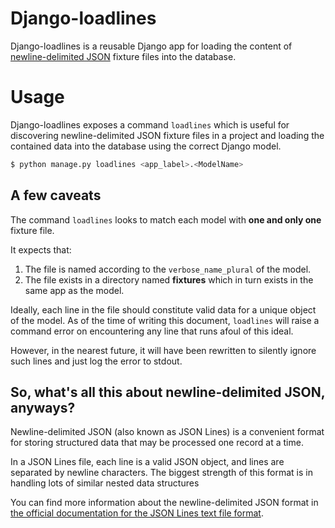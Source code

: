 # Django-loadlines

Django-loadlines is a reusable Django app for loading the content of
[newline-delimited JSON](http://jsonlines.org) fixture files into the database.

# Usage

Django-loadlines exposes a command `loadlines` which is useful for
discovering newline-delimited JSON fixture files in a project and loading the
contained data into the database using the correct Django model.

```bash
$ python manage.py loadlines <app_label>.<ModelName>
```

## A few caveats

The command `loadlines` looks to match each model with __one and only one__ fixture file.

It expects that:

1. The file is named according to the `verbose_name_plural` of the model.
2. The file exists in a directory named __fixtures__ which in turn exists in the
  same app as the model.

Ideally, each line in the file should constitute valid data for a unique object of the model. As of the time of writing this document, `loadlines` will raise a command error on encountering any line that runs afoul of this ideal.

However, in the nearest future, it will have been rewritten to silently ignore such lines and just log the error to stdout.

## So, what's all this about newline-delimited JSON, anyways?
Newline-delimited JSON (also known as JSON Lines) is a convenient format for storing structured data that may be processed one record at a time.

In a JSON Lines file, each line is a valid JSON object, and lines are separated by newline characters. The biggest strength of this format is in handling lots of similar nested data structures

You can find more information about the newline-delimited JSON format in [the official documentation for the JSON Lines text file format](http://jsonlines.org).
